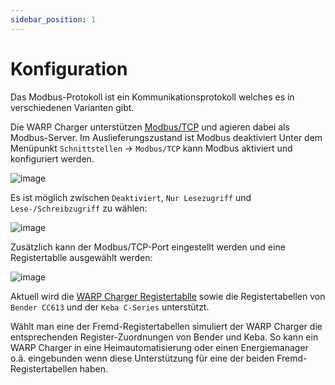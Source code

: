 ```yaml
---
sidebar_position: 1
---
```


# Konfiguration

Das Modbus-Protokoll ist ein Kommunikationsprotokoll welches es in
verschiedenen Varianten gibt.

Die WARP Charger unterstützen [Modbus/TCP](https://de.wikipedia.org/wiki/Modbus)
und agieren dabei als Modbus-Server. Im Auslieferungszustand ist Modbus deaktiviert
Unter dem Menüpunkt `Schnittstellen` -> `Modbus/TCP` kann Modbus aktiviert und
konfiguriert werden.

![image](/img/modbus/modbus_configuration.png)

Es ist möglich zwischen `Deaktiviert`, `Nur Lesezugriff` und `Lese-/Schreibzugriff`
zu wählen:

![image](/img/modbus/modbus_access.png)

Zusätzlich kann der Modbus/TCP-Port eingestellt werden und eine Registertablle
ausgewählt werden:

![image](/img/modbus/modbus_table.png)

Aktuell wird die [WARP Charger Registertablle](/interfaces/modbus/registertable.mdx) sowie
die Registertabellen von `Bender CC613` und der `Keba C-Series` unterstützt.

Wählt man eine der Fremd-Registertabellen simuliert der WARP Charger die
entsprechenden Register-Zuordnungen von Bender und Keba. So kann ein WARP
Charger in eine Heimautomatisierung oder einen Energiemanager o.ä. eingebunden
wenn diese Unterstützung für eine der beiden Fremd-Registertabellen haben.
